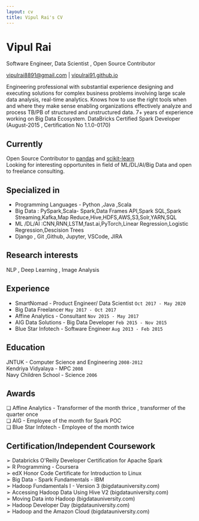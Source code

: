 ```yaml
---
layout: cv
title: Vipul Rai's CV
---
```


# Vipul Rai

Software Engineer, Data Scientist , Open Source Contributor

<div id="webaddress"><a href="vipulrai8891@gmail.com">vipulrai8891@gmail.com</a>
| <a href="https://vipulrai91.github.io/">vipulrai91.github.io</a></div>

Engineering professional with substantial experience designing and executing solutions for complex business problems involving large scale data analysis, real-time analytics. Knows how to use the right tools when and where they make sense enabling organizations effectively analyze and process TB/PB of structured and unstructured data. 7+ years of experience working on Big Data Ecosystem. DataBricks Certified Spark Developer (August-2015 , Certification No 1.1.0-0170)

## Currently

Open Source Contributor to [pandas](https://github.com/pandas-dev/pandas) and [scikit-learn](https://github.com/scikit-learn/scikit-learn)<br>
Looking for interesting opportunites in field of ML/DL/AI/Big Data and open to freelance consulting.

## Specialized in

- Programming Languages - Python ,Java ,Scala
- Big Data : PySpark,Scala- Spark,Data Frames API,Spark SQL,Spark Streaming,Kafka,Map Reduce,Hive,HDFS,AWS,S3,Solr,YARN,SQL
- ML /DL/AI :CNN,RNN,LSTM,fast.ai,PyTorch,Linear Regression,Logistic Regression,Descision Trees
- Django , Git ,Github, Jupyter, VSCode, JIRA

## Research interests

NLP , Deep Learning , Image Analysis

## Experience

- SmartNomad - Product Engineer/ Data Scientist `Oct 2017 - May 2020`
- Big Data Freelancer `May 2017 - Oct 2017`
- Affine Analytics - Consultant `Nov 2015 - May 2017`
- AIG Data Solutions - Big Data Developer `Feb 2015 - Nov 2015`
- Blue Star Infotech - Software Engineer `Aug 2013 - Feb 2015`

## Education

JNTUK - Computer Science and Engineering `2008-2012`<br>
Kendriya Vidyalaya - MPC `2008`<br>
Navy Children School - Science `2006`

## Awards

❏ Affine Analytics - Transformer of the month thrice , transformer of the quarter once<br>
❏ AIG - Employee of the month for Spark POC<br>
❏ Blue Star Infotech - Employee of the month twice

## Certification/Independent Coursework

➢ Databricks O'Reilly Developer Certification for Apache Spark<br>
➢ R Programming - Coursera<br>
➢ edX Honor Code Certificate for Introduction to Linux<br>
➢ Big Data - Spark Fundamentals - IBM<br>
➢ Hadoop Fundamentals I - Version 3 (bigdatauniversity.com)<br>
➢ Accessing Hadoop Data Using Hive V2 (bigdatauniversity.com)<br>
➢ Moving Data into Hadoop (bigdatauniversity.com)<br>
➢ Hadoop Developer Day (bigdatauniversity.com)<br>
➢ Hadoop and the Amazon Cloud (bigdatauniversity.com) 

<!-- ### Footer Last updated: May 2020 -->
